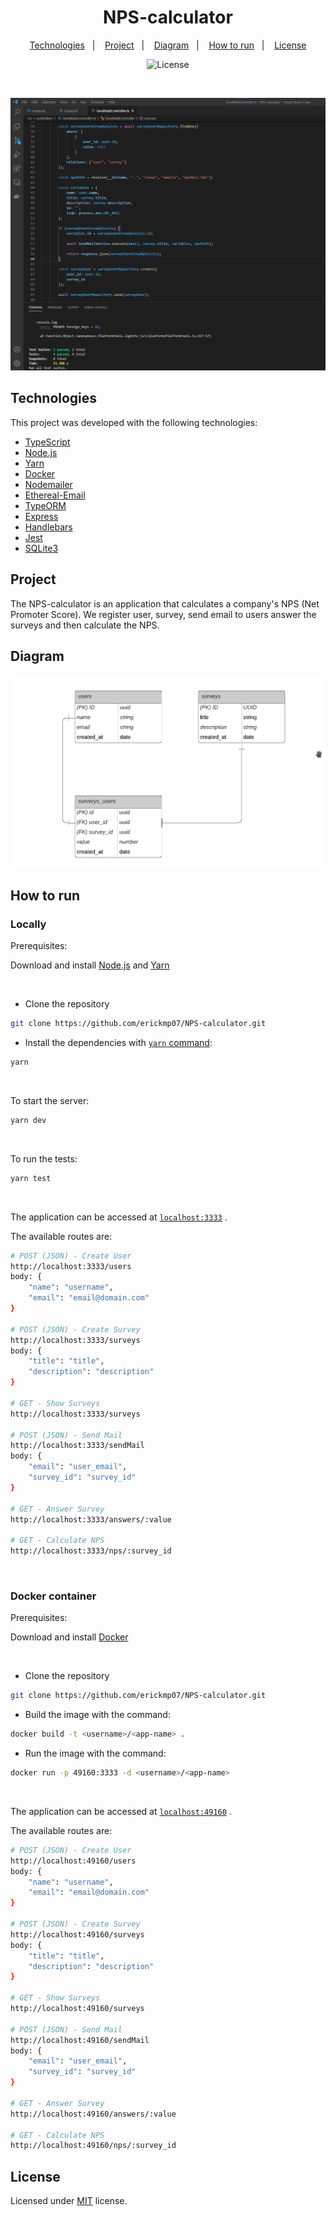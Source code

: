 <h1 align="center">NPS-calculator</h1>

<p align="center">
    <a href="#technologies">Technologies</a>&nbsp;&nbsp;&nbsp;|&nbsp;&nbsp;&nbsp;
    <a href="#project">Project</a>&nbsp;&nbsp;&nbsp;|&nbsp;&nbsp;&nbsp;
    <a href="#diagram">Diagram</a>&nbsp;&nbsp;&nbsp;|&nbsp;&nbsp;&nbsp;
    <a href="#how-to-run">How to run</a>&nbsp;&nbsp;&nbsp;|&nbsp;&nbsp;&nbsp;
    <a href="#license">License</a>
</p>

<p align="center">
    <img alt="License" src="https://img.shields.io/github/license/erickmp07/NPS-calculator">
</p>

<br>

<p align="center">
    <img alt="NPS-calculator" src="public/nps-calculator.png">
</p>

## Technologies

This project was developed with the following technologies:

- [TypeScript](https://www.typescriptlang.org)
- [Node.js](https://nodejs.org)
- [Yarn](https://yarnpkg.com/)
- [Docker](https://www.docker.com/)
- [Nodemailer](https://nodemailer.com)
- [Ethereal-Email](https://ethereal.email)
- [TypeORM](https://typeorm.io/#/)
- [Express](https://expressjs.com/)
- [Handlebars](https://handlebarsjs.com/)
- [Jest](https://jestjs.io/)
- [SQLite3](https://sqlite.org)

## Project

The NPS-calculator is an application that calculates a company's NPS (Net Promoter Score). We register user, survey, send email to users answer the surveys and then calculate the NPS.

## Diagram

<img alt="Application Diagram" src="public/diagram.png">

## How to run

### Locally

Prerequisites:

Download and install [Node.js](https://nodejs.org/en/download/) and [Yarn](https://classic.yarnpkg.com/en/docs/install/)

<br>

- Clone the repository
```bash
git clone https://github.com/erickmp07/NPS-calculator.git
```
- Install the dependencies with [`yarn` command](https://classic.yarnpkg.com/en/docs/usage):
```bash
yarn
```

<br>

To start the server:
```bash
yarn dev
```

<br>

To run the tests:
```bash
yarn test
```

<br>

The application can be accessed at [`localhost:3333`](http://localhost:3333) .

The available routes are:

```bash
# POST (JSON) - Create User
http://localhost:3333/users
body: {
    "name": "username",
    "email": "email@domain.com"
}

# POST (JSON) - Create Survey
http://localhost:3333/surveys
body: {
    "title": "title",
    "description": "description"
}

# GET - Show Surveys
http://localhost:3333/surveys

# POST (JSON) - Send Mail
http://localhost:3333/sendMail
body: {
    "email": "user_email",
    "survey_id": "survey_id"
}

# GET - Answer Survey
http://localhost:3333/answers/:value

# GET - Calculate NPS
http://localhost:3333/nps/:survey_id
```

<br>

### Docker container

Prerequisites:

Download and install [Docker](https://www.docker.com/products/docker-desktop)

<br>

- Clone the repository
```bash
git clone https://github.com/erickmp07/NPS-calculator.git
```
- Build the image with the command:
```bash
docker build -t <username>/<app-name> .
```
- Run the image with the command:
```bash
docker run -p 49160:3333 -d <username>/<app-name>
```

<br>

The application can be accessed at [`localhost:49160`](http://localhost:49160) .

The available routes are:

```bash
# POST (JSON) - Create User
http://localhost:49160/users
body: {
    "name": "username",
    "email": "email@domain.com"
}

# POST (JSON) - Create Survey
http://localhost:49160/surveys
body: {
    "title": "title",
    "description": "description"
}

# GET - Show Surveys
http://localhost:49160/surveys

# POST (JSON) - Send Mail
http://localhost:49160/sendMail
body: {
    "email": "user_email",
    "survey_id": "survey_id"
}

# GET - Answer Survey
http://localhost:49160/answers/:value

# GET - Calculate NPS
http://localhost:49160/nps/:survey_id
```

## License

Licensed under [MIT](LICENSE) license.